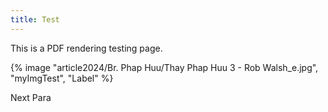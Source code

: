 ```yaml
---
title: Test
---
```


This is a PDF rendering testing page.

{% image "article2024/Br. Phap Huu/Thay Phap Huu 3 - Rob Walsh_e.jpg", "myImgTest", "Label" %}

Next Para